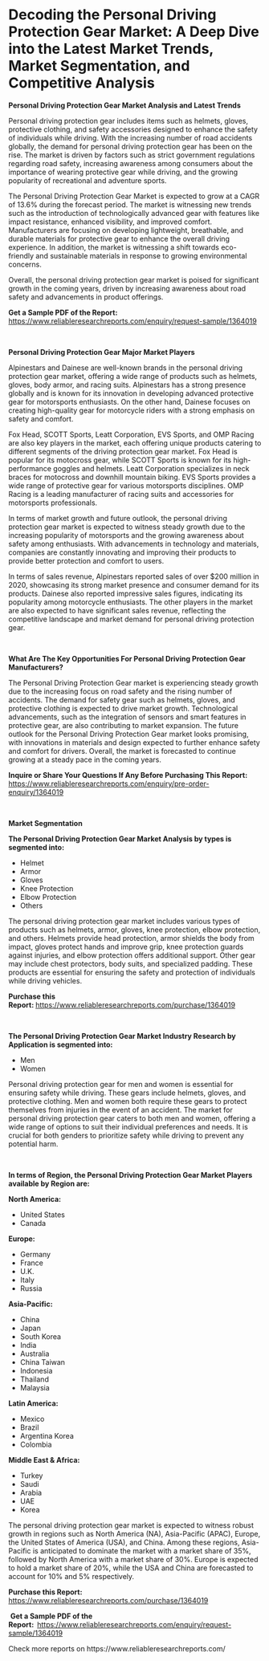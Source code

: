 <p><h1>Decoding the Personal Driving Protection Gear Market: A Deep Dive into the Latest Market Trends, Market Segmentation, and Competitive Analysis</h1></p><p><strong>Personal Driving Protection Gear Market Analysis and Latest Trends</strong></p>
<p><p>Personal driving protection gear includes items such as helmets, gloves, protective clothing, and safety accessories designed to enhance the safety of individuals while driving. With the increasing number of road accidents globally, the demand for personal driving protection gear has been on the rise. The market is driven by factors such as strict government regulations regarding road safety, increasing awareness among consumers about the importance of wearing protective gear while driving, and the growing popularity of recreational and adventure sports.</p><p>The Personal Driving Protection Gear Market is expected to grow at a CAGR of 13.6% during the forecast period. The market is witnessing new trends such as the introduction of technologically advanced gear with features like impact resistance, enhanced visibility, and improved comfort. Manufacturers are focusing on developing lightweight, breathable, and durable materials for protective gear to enhance the overall driving experience. In addition, the market is witnessing a shift towards eco-friendly and sustainable materials in response to growing environmental concerns.</p><p>Overall, the personal driving protection gear market is poised for significant growth in the coming years, driven by increasing awareness about road safety and advancements in product offerings.</p></p>
<p><strong>Get a Sample PDF of the Report:&nbsp;</strong> <a href="https://www.reliableresearchreports.com/enquiry/request-sample/1364019">https://www.reliableresearchreports.com/enquiry/request-sample/1364019</a></p>
<p>&nbsp;</p>
<p><strong>Personal Driving Protection Gear Major Market Players</strong></p>
<p><p>Alpinestars and Dainese are well-known brands in the personal driving protection gear market, offering a wide range of products such as helmets, gloves, body armor, and racing suits. Alpinestars has a strong presence globally and is known for its innovation in developing advanced protective gear for motorsports enthusiasts. On the other hand, Dainese focuses on creating high-quality gear for motorcycle riders with a strong emphasis on safety and comfort.</p><p>Fox Head, SCOTT Sports, Leatt Corporation, EVS Sports, and OMP Racing are also key players in the market, each offering unique products catering to different segments of the driving protection gear market. Fox Head is popular for its motocross gear, while SCOTT Sports is known for its high-performance goggles and helmets. Leatt Corporation specializes in neck braces for motocross and downhill mountain biking. EVS Sports provides a wide range of protective gear for various motorsports disciplines. OMP Racing is a leading manufacturer of racing suits and accessories for motorsports professionals.</p><p>In terms of market growth and future outlook, the personal driving protection gear market is expected to witness steady growth due to the increasing popularity of motorsports and the growing awareness about safety among enthusiasts. With advancements in technology and materials, companies are constantly innovating and improving their products to provide better protection and comfort to users.</p><p>In terms of sales revenue, Alpinestars reported sales of over $200 million in 2020, showcasing its strong market presence and consumer demand for its products. Dainese also reported impressive sales figures, indicating its popularity among motorcycle enthusiasts. The other players in the market are also expected to have significant sales revenue, reflecting the competitive landscape and market demand for personal driving protection gear.</p></p>
<p>&nbsp;</p>
<p><strong>What Are The Key Opportunities For Personal Driving Protection Gear Manufacturers?</strong></p>
<p><p>The Personal Driving Protection Gear market is experiencing steady growth due to the increasing focus on road safety and the rising number of accidents. The demand for safety gear such as helmets, gloves, and protective clothing is expected to drive market growth. Technological advancements, such as the integration of sensors and smart features in protective gear, are also contributing to market expansion. The future outlook for the Personal Driving Protection Gear market looks promising, with innovations in materials and design expected to further enhance safety and comfort for drivers. Overall, the market is forecasted to continue growing at a steady pace in the coming years.</p></p>
<p><strong>Inquire or Share Your Questions If Any Before Purchasing This Report:</strong> <a href="https://www.reliableresearchreports.com/enquiry/pre-order-enquiry/1364019">https://www.reliableresearchreports.com/enquiry/pre-order-enquiry/1364019</a></p>
<p>&nbsp;</p>
<p><strong>Market Segmentation</strong></p>
<p><strong>The Personal Driving Protection Gear Market Analysis by types is segmented into:</strong></p>
<p><ul><li>Helmet</li><li>Armor</li><li>Gloves</li><li>Knee Protection</li><li>Elbow Protection</li><li>Others</li></ul></p>
<p><p>The personal driving protection gear market includes various types of products such as helmets, armor, gloves, knee protection, elbow protection, and others. Helmets provide head protection, armor shields the body from impact, gloves protect hands and improve grip, knee protection guards against injuries, and elbow protection offers additional support. Other gear may include chest protectors, body suits, and specialized padding. These products are essential for ensuring the safety and protection of individuals while driving vehicles.</p></p>
<p><strong>Purchase this Report:&nbsp;</strong><a href="https://www.reliableresearchreports.com/purchase/1364019">https://www.reliableresearchreports.com/purchase/1364019</a></p>
<p>&nbsp;</p>
<p><strong>The Personal Driving Protection Gear Market Industry Research by Application is segmented into:</strong></p>
<p><ul><li>Men</li><li>Women</li></ul></p>
<p><p>Personal driving protection gear for men and women is essential for ensuring safety while driving. These gears include helmets, gloves, and protective clothing. Men and women both require these gears to protect themselves from injuries in the event of an accident. The market for personal driving protection gear caters to both men and women, offering a wide range of options to suit their individual preferences and needs. It is crucial for both genders to prioritize safety while driving to prevent any potential harm.</p></p>
<p>&nbsp;</p>
<p><strong>In terms of Region, the Personal Driving Protection Gear Market Players available by Region are:</strong></p>
<p>
    <p> <strong> North America: </strong>
        <ul>
            <li>United States</li>
            <li>Canada</li>
        </ul>
        </p> 
    <p> <strong> Europe: </strong>
        <ul>
            <li>Germany</li>
            <li>France</li>
            <li>U.K.</li>
            <li>Italy</li>
            <li>Russia</li>
        </ul>
        </p> 
    <p> <strong> Asia-Pacific: </strong>
        <ul>
            <li>China</li>
            <li>Japan</li>
            <li>South Korea</li>
            <li>India</li>
            <li>Australia</li>
            <li>China Taiwan</li>
            <li>Indonesia</li>
            <li>Thailand</li>
            <li>Malaysia</li>
        </ul>
        </p> 
    <p> <strong> Latin America: </strong>
        <ul>
            <li>Mexico</li>
            <li>Brazil</li>
            <li>Argentina Korea</li>
            <li>Colombia</li>
        </ul>
        </p> 
    <p> <strong> Middle East & Africa: </strong>
        <ul>
            <li>Turkey</li>
            <li>Saudi</li>
            <li>Arabia</li>
            <li>UAE</li>
            <li>Korea</li>
        </ul>
    </p>
    </p>
<p><p>The personal driving protection gear market is expected to witness robust growth in regions such as North America (NA), Asia-Pacific (APAC), Europe, the United States of America (USA), and China. Among these regions, Asia-Pacific is anticipated to dominate the market with a market share of 35%, followed by North America with a market share of 30%. Europe is expected to hold a market share of 20%, while the USA and China are forecasted to account for 10% and 5% respectively.</p></p>
<p><strong>Purchase this Report: </strong><a href="https://www.reliableresearchreports.com/purchase/1364019">https://www.reliableresearchreports.com/purchase/1364019</a></p>
<p>&nbsp;<strong>Get a Sample PDF of the Report:&nbsp;&nbsp;</strong><a href="https://www.reliableresearchreports.com/enquiry/request-sample/1364019">https://www.reliableresearchreports.com/enquiry/request-sample/1364019</a></p>
<p><strong></strong></p>
<p>Check more reports on https://www.reliableresearchreports.com/</p>